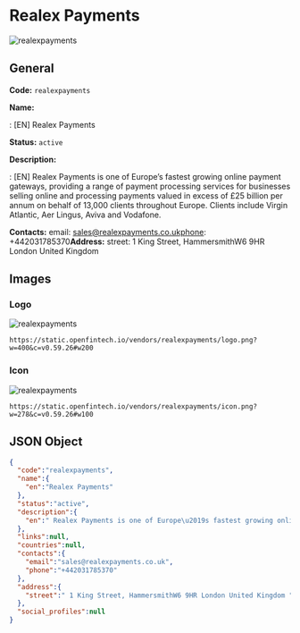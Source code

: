 
# Realex Payments 
![realexpayments](https://static.openfintech.io/vendors/realexpayments/logo.png?w=400&c=v0.59.26#w200)  

## General 
 
**Code:** `realexpayments` 
 
**Name:** 
 
:	[EN] Realex Payments 
 
**Status:** `active` 
 
**Description:** 
 
: [EN]  Realex Payments is one of Europe’s fastest growing online payment gateways, providing a range of payment processing services for businesses selling online and processing payments valued in excess of £25 billion per annum on behalf of 13,000 clients throughout Europe. Clients include Virgin Atlantic, Aer Lingus, Aviva and Vodafone.  
 
**Contacts:** 
email: sales@realexpayments.co.ukphone: +442031785370**Address:** 
street:  1 King Street, HammersmithW6 9HR London United Kingdom  

## Images 

### Logo 
 
![realexpayments](https://static.openfintech.io/vendors/realexpayments/logo.png?w=400&c=v0.59.26#w200)  

```
https://static.openfintech.io/vendors/realexpayments/logo.png?w=400&c=v0.59.26#w200
```  

### Icon 
 
![realexpayments](https://static.openfintech.io/vendors/realexpayments/icon.png?w=278&c=v0.59.26#w100)  

```
https://static.openfintech.io/vendors/realexpayments/icon.png?w=278&c=v0.59.26#w100
```  

## JSON Object 

```json
{
  "code":"realexpayments",
  "name":{
    "en":"Realex Payments"
  },
  "status":"active",
  "description":{
    "en":" Realex Payments is one of Europe\u2019s fastest growing online payment gateways, providing a range of payment processing services for businesses selling online and processing payments valued in excess of \u00a325 billion per annum on behalf of 13,000 clients throughout Europe. Clients include Virgin Atlantic, Aer Lingus, Aviva and Vodafone. "
  },
  "links":null,
  "countries":null,
  "contacts":{
    "email":"sales@realexpayments.co.uk",
    "phone":"+442031785370"
  },
  "address":{
    "street":" 1 King Street, HammersmithW6 9HR London United Kingdom "
  },
  "social_profiles":null
}
```  
